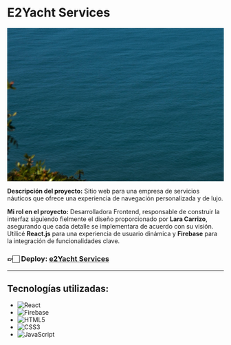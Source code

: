 # E2Yacht Services

<img align="center" src="./public/images/hero.jpg" alt="e2Yacht Services">

**Descripción del proyecto:** Sitio web para una empresa de servicios náuticos que ofrece una experiencia de navegación personalizada y de lujo.

**Mi rol en el proyecto:** Desarrolladora Frontend, responsable de construir la interfaz siguiendo fielmente el diseño proporcionado por **Lara Carrizo**, asegurando que cada detalle se implementara de acuerdo con su visión. Utilicé **React.js** para una experiencia de usuario dinámica y **Firebase** para la integración de funcionalidades clave.

<h3>👉🏻 <b>Deploy: <a href="https://e2yachtservices.com" target="_blank">e2Yacht Services</a></b></h3>

---

## Tecnologías utilizadas:
- ![React](https://img.shields.io/badge/-React-61DAFB?style=flat&logo=react&logoColor=black)
- ![Firebase](https://img.shields.io/badge/-Firebase-FFCA28?style=flat&logo=firebase&logoColor=black)
- ![HTML5](https://img.shields.io/badge/-HTML5-E34F26?style=flat&logo=html5&logoColor=white)
- ![CSS3](https://img.shields.io/badge/-CSS3-1572B6?style=flat&logo=css3&logoColor=white)
- ![JavaScript](https://img.shields.io/badge/-JavaScript-F7DF1E?style=flat&logo=javascript&logoColor=black)